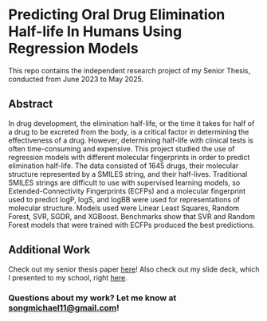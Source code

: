 # Predicting Oral Drug Elimination Half-life In Humans Using Regression Models
This repo contains the independent research project of my Senior Thesis, conducted from June 2023 to May 2025. 

## Abstract
  In drug development, the elimination half-life, or the time it takes for half of a drug to be excreted from the body, is a critical factor in determining the effectiveness of a drug. However, determining half-life with clinical tests is often time-consuming and expensive. This project studied the use of regression models with different molecular fingerprints in order to predict elimination half-life. The data consisted of 1645 drugs, their molecular structure represented by a SMILES string, and their half-lives. Traditional SMILES strings are difficult to use with supervised learning models, so Extended-Connectivity Fingerprints (ECFPs) and a molecular fingerprint used to predict logP, logS, and logBB were used for representations of molecular structure. Models used were Linear Least Squares, Random Forest, SVR, SGDR, and XGBoost. Benchmarks show that SVR and Random Forest models that were trained with ECFPs produced the best predictions. 

## Additional Work
Check out my senior thesis paper [here](https://docs.google.com/document/d/1C1_kjGoyhx8V5uNx3NdTx2Vd4aDwjWU50ewxMySKC18/edit?usp=sharing)! 
Also check out my slide deck, which I presented to my school, right [here](https://docs.google.com/presentation/d/1zWgq9-1N3qztLdnUXXn93dwPdod0lUTxRdZcEbEJz9w/edit?usp=sharing).

### Questions about my work? Let me know at songmichael11@gmail.com!
